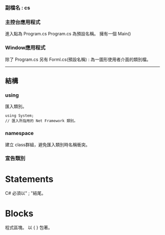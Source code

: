 ### 副檔名 : cs

### 主控台應用程式
進入點為 Program.cs
Program.cs 為預設名稱。
擁有一個 Main()

### Window應用程式
除了 Program.cs
另有 Forml.cs(預設名稱) : 為一圖形使用者介面的類別檔。

---

## 結構

### using
匯入類別。
```
using System;
// 匯入所指用的 Net Framework 類別。
```

### namespace
建立 class群組，避免匯入類別時名稱衝突。

### 宣告類別


# Statements
C# 必須以" ; "結尾。

# Blocks
程式區塊。
以 { } 包著。


